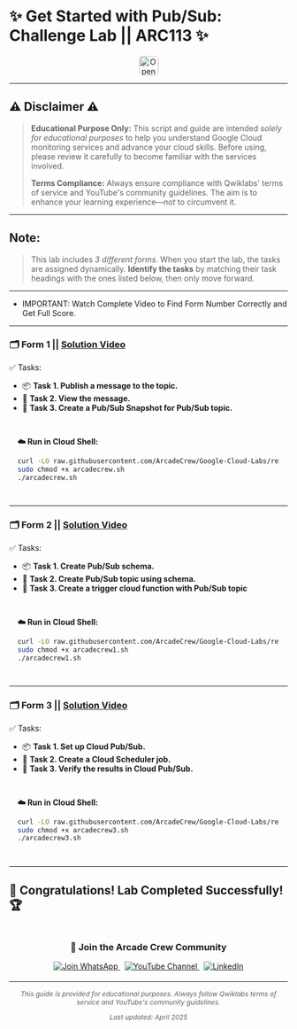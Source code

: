 # ✨ Get Started with Pub/Sub: Challenge Lab || ARC113 ✨
<div align="center">
<a href="https://www.cloudskillsboost.google/focuses/105165?parent=catalog" target="_blank" rel="noopener noreferrer" style="text-decoration: none;">
    <img src="https://img.shields.io/badge/Open_Lab-Cloud_Skills_Boost-4285F4?style=for-the-badge&logo=google&logoColor=white&labelColor=34A853" alt="Open Lab" style="height: 35px; border-radius: 5px;">
  </a>
</div>

---

## ⚠️ Disclaimer ⚠️

> **Educational Purpose Only:** This script and guide are intended *solely for educational purposes* to help you understand Google Cloud monitoring services and advance your cloud skills. Before using, please review it carefully to become familiar with the services involved.
>
> **Terms Compliance:** Always ensure compliance with Qwiklabs' terms of service and YouTube's community guidelines. The aim is to enhance your learning experience—*not* to circumvent it.

---

## **Note:**

> This lab includes *3 different forms*. When you start the lab, the tasks are assigned dynamically. **Identify the tasks** by matching their task headings with the ones listed below, then only move forward.

---

* IMPORTANT: Watch Complete Video to Find Form Number Correctly and Get Full Score.

---

### 🗂️ **Form 1** || [Solution Video](https://youtu.be/oi6IEhyfCnw)

✅ Tasks:
- 📦 **Task 1. Publish a message to the topic.**  
- 🌊 **Task 2. View the message.**  
- 📘 **Task 3. Create a Pub/Sub Snapshot for Pub/Sub topic.**  

<div style="padding: 15px; margin: 10px 0;">
<p><strong>☁️ Run in Cloud Shell:</strong></p>

```bash
curl -LO raw.githubusercontent.com/ArcadeCrew/Google-Cloud-Labs/refs/heads/main/Get%20Started%20with%20PubSub%20Challenge%20Lab/arcadecrew.sh
sudo chmod +x arcadecrew.sh
./arcadecrew.sh
```
</div>

---

### 🗂️ **Form 2** || [Solution Video](https://youtu.be/LoiywpiO9vE)  

✅ Tasks:
- 📦 **Task 1. Create Pub/Sub schema.**  
- 🌊 **Task 2. Create Pub/Sub topic using schema.**  
- 📘 **Task 3. Create a trigger cloud function with Pub/Sub topic**  

<div style="padding: 15px; margin: 10px 0;">
<p><strong>☁️ Run in Cloud Shell:</strong></p>

```bash
curl -LO raw.githubusercontent.com/ArcadeCrew/Google-Cloud-Labs/refs/heads/main/Get%20Started%20with%20PubSub%20Challenge%20Lab/arcadecrew1.sh
sudo chmod +x arcadecrew1.sh
./arcadecrew1.sh
```
</div>

---

### 🗂️ **Form 3** || [Solution Video](https://youtu.be/_VQl61IW65Q)  

✅ Tasks:
- 📦 **Task 1. Set up Cloud Pub/Sub.**  
- 🌊 **Task 2. Create a Cloud Scheduler job.**  
- 📘 **Task 3. Verify the results in Cloud Pub/Sub.**  

<div style="padding: 15px; margin: 10px 0;">
<p><strong>☁️ Run in Cloud Shell:</strong></p>

```bash
curl -LO raw.githubusercontent.com/ArcadeCrew/Google-Cloud-Labs/refs/heads/main/Get%20Started%20with%20PubSub%20Challenge%20Lab/arcadecrew3.sh
sudo chmod +x arcadecrew3.sh
./arcadecrew3.sh
```
</div>

---

## 🎉 **Congratulations! Lab Completed Successfully!** 🏆  

<div align="center" style="padding: 5px;">
  <h3>📱 Join the Arcade Crew Community</h3>
  
  <a href="https://chat.whatsapp.com/KkNEauOhBQXHdVcmqIlv9F">
    <img src="https://img.shields.io/badge/Join_WhatsApp-25D366?style=for-the-badge&logo=whatsapp&logoColor=white" alt="Join WhatsApp">
  </a>
  &nbsp;
  <a href="https://www.youtube.com/@Arcade61432?sub_confirmation=1">
    <img src="https://img.shields.io/badge/Subscribe-Arcade%20Crew-FF0000?style=for-the-badge&logo=youtube&logoColor=white" alt="YouTube Channel">
  </a>
  &nbsp;
  <a href="https://www.linkedin.com/in/gourav61432/">
    <img src="https://img.shields.io/badge/LINKEDIN-Gourav%20Sen-0077B5?style=for-the-badge&logo=linkedin&logoColor=white" alt="LinkedIn">
</a>


</div>

---

<div align="center">
  <p style="font-size: 12px; color: #586069;">
    <em>This guide is provided for educational purposes. Always follow Qwiklabs terms of service and YouTube's community guidelines.</em>
  </p>
  <p style="font-size: 12px; color: #586069;">
    <em>Last updated: April 2025</em>
  </p>
</div>
